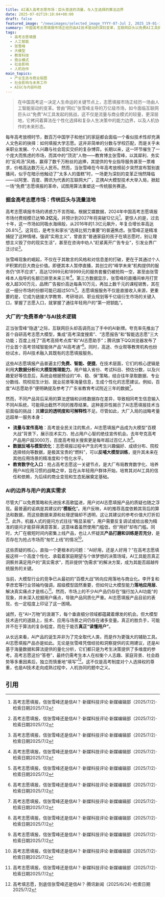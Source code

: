 ```yaml
---
title: AI涌入高考志愿市场：巨头竞逐的流量，与人生选择的算法边界
date: 2025-07-02T19:10:04+08:00
draft: false
featured_image: "/newsimages/selected_image_YYYY-07-Jul 2, 2025_19-01-13-973.jpg"
summary: 中国高考志愿填报市场正经历由AI技术驱动的深刻变革，互联网巨头以免费AI工具挑战了由“网红”张雪峰主导的传统服务模式，市场规模庞大且增长迅速。尽管AI产品展现出数据分析和个性化推荐的潜力，但其“模板化”和不透明性也引发用户质疑。这场技术竞赛不仅关乎商业流量的争夺，更引发了对算法在复杂人生决策中作用的深层思考，强调了人机协同与真正理解用户需求的重要性。
tags: 
  - 高考志愿填报
  - 人工智能
  - 张雪峰
  - 大模型
  - 教育科技
  - 商业模式
  - 社会影响
  - 人机协作
main_topics: 
  - 产业生态与商业版图
  - 社会影响与未来工作
  - AIGC与内容科技
---
```


> 在中国高考这一决定人生命运的关键节点上，志愿填报市场正经历一场由人工智能驱动的变革。曾由“网红”张雪峰主导的万亿级市场，如今面临互联网巨头以“免费”AI工具发起的挑战，这不仅是流量与商业模式的较量，更深层地，它拷问着算法在个性化选择和复杂人生决策中的能力边界，以及人机协作的未来形态。

每年高考放榜时节，数百万中国学子和他们的家庭都会面临一个看似技术性却充满人文色彩的抉择：如何填报大学志愿。这并非简单的分数与学校匹配，而是关乎未来职业发展、个人兴趣与社会现实交织的复杂博弈。长期以来，这一环节催生了一个庞大而焦虑的市场，而其中的“顶流”人物——教育博主张雪峰，以其犀利、务实的“反鸡汤”风格，赢得了数千万粉丝的追捧，其提供的专业指导服务甚至一票难求，价格高达数万元人民币。然而，当张雪峰在今年高考放榜前夕突然宣布暂别直播间，似乎在暗示他触动了“太多人的蛋糕”时，一场更为深刻的变革正悄然降临——以阿里、百度、腾讯为代表的互联网大厂，正携AI大模型技术大举入局，掀起一场“免费”志愿填报的革命，试图用算法重塑这一传统服务赛道。

### 掘金高考志愿市场：传统巨头与流量洼地

高考志愿填报市场的诱惑力不言而喻。根据艾媒数据，2024年中国高考志愿填报市场付费规模已达**10.2亿元**，并预计到2027年将突破12亿元[^1]。更惊人的是，过去十年，这一市场如同吸水海绵般，从2016年的1.3亿元飙升，年复合增长率高达26.8%[^1]。这背后，是考生和家长“选择比努力重要”的普遍焦虑。张雪峰正是精准捕捉了这种情绪，强调“实用主义”，曾直言“普通家庭的孩子在填志愿时，别让理想主义毁了你的现实生活”，甚至在咨询中劝人“赶紧离开广告专业”，引发业界广泛讨论[^1]。

张雪峰现象的崛起，不仅在于其敢言的风格和对信息差的打破，更在于其通过个人IP积累的巨大商业价值。即便其本人暂停直播，其创立的“峰学未来”机构提供的服务仍“供不应求”，高达12999元和18999元的服务套餐仍被抢购一空，甚至由张雪峰本人指导的名额已排至未来三年[^1]。第三方数据显示，张雪峰的直播间单月打赏收入超300万元，品牌广告报价高达每条10万元，再加上数千元的课程销售，其在这一细分市场的份额可能已超过50%[^1]。志愿填报服务不仅是直接收入来源，更重要的是，它成为链接大学教育、考研培训、职业规划等千亿级衍生市场的关键入口，掌握了志愿入口，就掌握了通往年轻用户的“第一把钥匙”。

### 大厂的“免费革命”与AI技术逻辑

正当张雪峰“隐退”之际，互联网巨头却高调亮出了手中的AI新牌。夸克率先推出了首个自研高考志愿大模型，集成“高考深度搜索”、“志愿报告”和“智能选志愿”三大功能；百度上线了“高考高频考点库”和“AI志愿助手”；腾讯旗下QQ浏览器发布了行业首个高考领域智能体产品“AI高考通”[^1]。同时，高途、作业帮等教育机构也纷纷试水，将AI技术融入其既有的志愿填报服务。

这些AI志愿填报产品普遍主打**免费、智能、便捷**。在技术层面，它们的核心逻辑是利用**大数据分析**和**大模型推理能力**。用户输入省份、考试科目、预估分数，以及兴趣爱好等信息后，系统会根据预设的“冲、稳、保”策略，结合往年录取数据、专业分数线、院校招生计划、就业前景等海量信息，生成个性化的志愿建议。例如，百度“AI志愿助手”便明确提及参考了广东省教育考试院近三年的数据[^1]。

然而，不同产品背后采用的算法逻辑和训练数据存在差异，导致相同考生信息输入不同AI系统，可能得出截然不同的推荐结果。这种差异性揭示了AI志愿填报技术当前面临的挑战：其**建议的透明度和可解释性**不足。尽管如此，大厂入局的战略考量远超单一服务本身：

*   **流量与宣传高地**：高考是全民关注的焦点，AI志愿填报产品成为大模型“百模大战”背景下，展示技术实力、抢占用户心智的绝佳宣传机会。去年夸克高考产品用户超3000万，百度高考相关搜索更是每年超过百亿人次[^1]。
*   **数据反哺与模型优化**：志愿填报过程中产生的考生兴趣偏好、成绩分布、院校选择倾向等数据，是极其宝贵的“燃料”，可以**反哺大模型训练**，提升其未来在其他应用场景的精准度和个性化水平。
*   **教育数字化入口**：抢占高考志愿这一关键节点，是大厂布局教育数字化、培养用户AI应用习惯的战略之举，旨在从年轻用户群体开始，培育其对AI工具的信任和依赖，为后续的商业变现和生态拓展奠定基础。

### AI的边界与用户的真实需求

尽管大厂以免费策略和先进技术高歌猛进，用户对AI志愿填报产品的质疑也随之浮现。最普遍的诟病是其建议的“**模板化**”。用户反映，AI的推荐高度依赖其背后的算法和数据，而这些数据来源和处理逻辑却不透明，这让其建议的参考价值大打折扣[^1]。此外，机器人式的提问方式往往“略显呆板”，用户需要反复调试或给出极为精准的提问才能获得满意答案，这意味着虽然使用门槛低，但“用好”却有门槛。同时，大厂在极短时间内密集上线产品，也让人怀疑其**产品打磨和训练是否充分**，是否存在为抢占市场而“匆忙上线”的情况[^1]。

这些质疑的核心，直指一个更根本的问题：“AI好用，还是人好用？”在高考志愿填报这样一个高度个性化、承载着家庭期望与个体梦想的决策场域，AI工具能否真正洞察并满足用户的“真实需求”，而非提供“伪需求”的解决方案，成为其能否超越传统服务的关键。

当前，大模型行业的竞争已从最初的“百模大战”转向应用落地与商业化。李开复和李彦宏等行业领袖均强调，超级模型固然重要，但如何让大模型能力**落地应用层**、解决真实痛点才是核心[^1]。然而，市场上的不少AI产品仍存在“强行加入AI功能”的现象，并未深入挖掘用户痛点，导致产品同质化严重。AI志愿填报产品目前的表现，也一定程度上印证了这一困境。

诚然，在“AI+万物”的浪潮下，每个垂直细分领域都蕴藏着爆发的机会。但大模型技术迭代的道路上，技术、应用与场景之间仍存在诸多变量。真正的胜负手，可能并不在于算法的复杂程度，而在于能否**真正“读懂用户”**。

从长远来看，AI产品的诞生并非为了完全取代人类，而是作为更强大的辅助工具。AI志愿填报产品亦是如此。无论是张雪峰凭借经验和洞察提供的实用建议，还是AI基于海量数据和算法提供的量化分析，它们都只是为考生决策提供了多维度的参考。高考志愿这份“答卷”，最终仍需考生本人在权衡个人志趣、家庭背景、社会趋势等多重因素后，独立而慎重地“填写”[^2]。这不仅是高考制度对个人选择权的尊重，也是AI技术走向成熟过程中，人机协同的题中之义。

## 引用
[^1]: 高考志愿填报，信张雪峰还是信AI？·新媒科技评论·新媒编辑部（2025/7/2）·检索日期2025/7/2
[^2]: 高考填志愿，到底信张雪峰还是信AI？·腾讯新闻（2025/6/24）·检索日期2025/7/2
